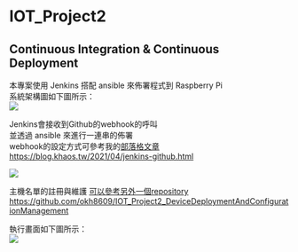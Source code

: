 # IOT_Project2
## Continuous Integration & Continuous Deployment

本專案使用 Jenkins 搭配 ansible 來佈署程式到 Raspberry Pi  
系統架構圖如下圖所示：  
![](https://i.imgur.com/J1PDc0H.png)  

Jenkins會接收到Github的webhook的呼叫  
並透過 ansible 來進行一連串的佈署  
webhook的設定方式可參考我的[部落格文章](https://blog.khaos.tw/2021/04/jenkins-github.html)  
https://blog.khaos.tw/2021/04/jenkins-github.html  

![](https://i.imgur.com/et74sK5.png)   

主機名單的註冊與維護 [可以參考另外一個repository](https://github.com/okh8609/IOT_Project2_DeviceDeploymentAndConfigurationManagement)  
https://github.com/okh8609/IOT_Project2_DeviceDeploymentAndConfigurationManagement

執行畫面如下圖所示：  
![](https://i.imgur.com/agL66rV.png)  
